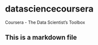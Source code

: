 datasciencecoursera
===================

Coursera - The Data Scientist’s Toolbox

## This is a markdown file

